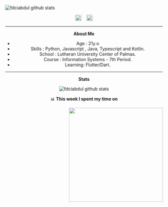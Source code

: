 
![fdciabdul github stats](https://raw.githubusercontent.com/fdciabdul/fdciabdul/master/computer-programming-anime-programming-language-thread-animation-gril-f6c2888a88588db1f063bcfcbc84e6cf.png)

<center>
<a href="https://instagram.com/vinisanttt"><img src="https://image.flaticon.com/icons/svg/174/174855.svg" alt="alt text" width="20" height="20"></a>
 &nbsp;&nbsp; <a href="https://www.linkedin.com/in/vinisantt/"><img src="https://image.flaticon.com/icons/svg/2111/2111499.svg" alt="alt text" width="20" height="20"></a>



___

**About Me**

- Age : 21y.o
- Skills : Python, Javascript , Java, Typescript and Kotlin.
- School : Lutheran University Center of Palmas.
- Course : Information Systems - 7th Period.
- Learning: Flutter/Dart.
___
**Stats**

![fdciabdul github stats](https://github-readme-stats.vercel.app/api?username=vinisantt&show_icons=true&title_color=fff&icon_color=79ff97&text_color=9f9f9f&bg_color=151515)

📊 **This week I spent my time on**

<img align='right'   width="300" src="https://github-readme-stats.vercel.app/api?username=vinisantt&show_icons=true&title_color=fff&icon_color=79ff97&text_color=9f9f9f&bg_color=151515">
